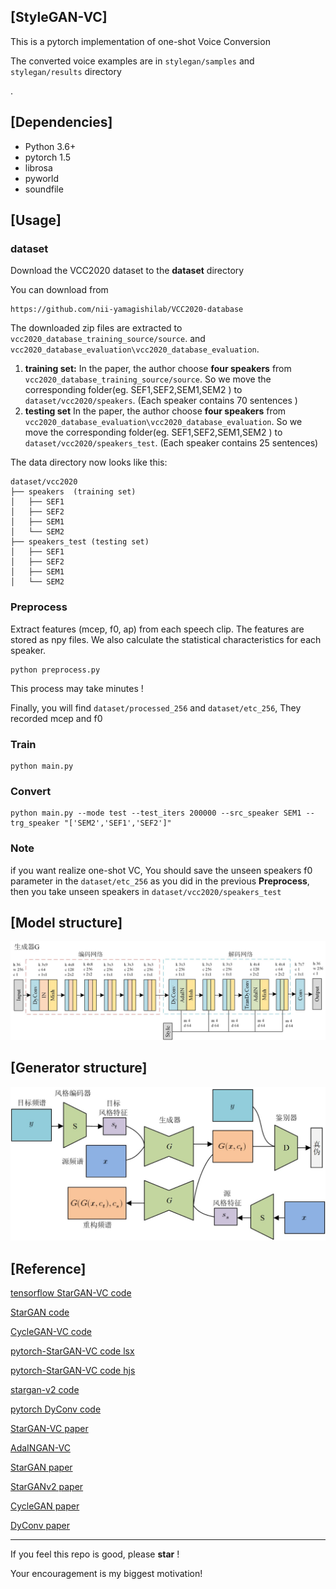## [StyleGAN-VC]

This is a pytorch implementation of  one-shot Voice Conversion

The converted voice examples are in `stylegan/samples` and `stylegan/results` directory

.

## [Dependencies]
- Python 3.6+
- pytorch 1.5
- librosa 
- pyworld 
- soundfile


## [Usage]

### dataset

Download the VCC2020 dataset to the **dataset** directory 

You can download from 

```
https://github.com/nii-yamagishilab/VCC2020-database
```

The downloaded zip files are extracted to `vcc2020_database_training_source/source`. and `vcc2020_database_evaluation\vcc2020_database_evaluation`.

1. **training set:** In the paper, the author choose **four speakers** from `vcc2020_database_training_source/source`. So we  move the corresponding folder(eg. SEF1,SEF2,SEM1,SEM2 ) to `dataset/vcc2020/speakers`. (Each speaker contains 70 sentences )
2. **testing set** In the paper, the author choose **four speakers** from `vcc2020_database_evaluation\vcc2020_database_evaluation`. So we  move the corresponding folder(eg. SEF1,SEF2,SEM1,SEM2 ) to `dataset/vcc2020/speakers_test`. (Each speaker contains 25 sentences)

The data directory now looks like this:

```
dataset/vcc2020
├── speakers  (training set)
│   ├── SEF1
│   ├── SEF2
│   ├── SEM1
│   └── SEM2
├── speakers_test (testing set)
│   ├── SEF1
│   ├── SEF2
│   ├── SEM1
│   └── SEM2
```

### Preprocess

Extract features (mcep, f0, ap) from each speech clip.  The features are stored as npy files. We also calculate the statistical characteristics for each speaker.

```
python preprocess.py
```

This process may take minutes !

Finally, you will find `dataset/processed_256` and `dataset/etc_256`, They recorded mcep and f0


### Train

```
python main.py
```

### Convert

```
python main.py --mode test --test_iters 200000 --src_speaker SEM1 --trg_speaker "['SEM2','SEF1','SEF2']"
```

### Note

if you want realize one-shot VC, You should save the unseen speakers f0 parameter in the  `dataset/etc_256` as you did in the previous **Preprocess**, then you take unseen speakers in `dataset/vcc2020/speakers_test`

## [Model structure]

![generator.jpg](/fig/generator.jpg)

## [Generator structure]

![model.jpg](/fig/model.jpg)



## [Reference]

[tensorflow StarGAN-VC code](https://github.com/hujinsen/StarGAN-Voice-Conversion)

[StarGAN code](https://github.com/taki0112/StarGAN-Tensorflow)

[CycleGAN-VC code](https://github.com/leimao/Voice_Converter_CycleGAN)

[pytorch-StarGAN-VC code lsx](https://github.com/liusongxiang/StarGAN-Voice-Conversion)

[pytorch-StarGAN-VC code hjs](https://github.com/hujinsen/pytorch-StarGAN-VC)

[stargan-v2 code](https://github.com/clovaai/stargan-v2)

[pytorch DyConv code](https://github.com/kaijieshi7/Dynamic-convolution-Pytorch)

[StarGAN-VC paper](https://arxiv.org/abs/1806.02169)

[AdaINGAN-VC](https://openreview.net/pdf?id=HJlk-eHFwH)

[StarGAN paper](https://arxiv.org/abs/1806.02169)

[StarGANv2 paper](https://arxiv.org/abs/1912.01865)

[CycleGAN paper](https://arxiv.org/abs/1703.10593v4)

[DyConv paper](https://arxiv.org/pdf/1912.03458.pdf)

---

If you feel this repo is good, please  **star**  ! 

Your encouragement is my biggest motivation!
